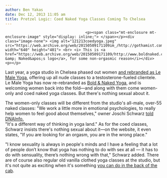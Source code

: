 ```yaml
---
author: Ben Yakas
date: Dec 12, 2013 11:05 am
title: Pretzel Logic: Coed Naked Yoga Classes Coming To Chelsea
---
```


	
										<p><span class="mt-enclosure mt-enclosure-image" style="display: inline;"> </span></p><div class="image-none"> <img alt="121213coedyoga.jpeg" src="https://web.archive.org/web/20150509171109im_/http://gothamist.com/attachments/byakas/121213coedyoga.jpeg" width="640" height="401"> <br> <i> This is <a href="https://web.archive.org/web/20150509171109/http://www.boldnaked.com/">Bold &amp; Naked&apos;s logo</a>, for some non-orgasmic reason</i></div> <p></p>

<p>Last year, a yoga studio in Chelsea phased out women <a href="https://web.archive.org/web/20150509171109/http://gothamist.com/2012/10/12/mens_only_naked_yoga_studio_launche.php">and rebranded as Le Male Yoga</a>, offering up all nude classes to a testosterone-fueled clientele. Le Male Yoga has now re-rebranded as <a href="https://web.archive.org/web/20150509171109/http://www.boldnaked.com/">Bold &amp; Naked Yoga</a>, and is welcoming women back into the fold&#x2014;and along with them come women-only and coed naked yoga classes. But there&apos;s nothing sexual about it. </p>

<p>The women-only classes will be different from the studio&apos;s all-male, over-55 naked classes: &quot;We work a little more in emotional psychologies, to really help women to feel good about themselves,&quot; owner Joschi Schwarz <a href="https://web.archive.org/web/20150509171109/http://www.dnainfo.com/new-york/20131212/chelsea/naked-yoga-expands-classes-women-seniors">told DNAInfo.</a> <br>
&quot;It&apos;s a different way of thinking in yoga land.&quot; As for the coed classes, Schwarz insists there&apos;s nothing sexual about it&#x2014;on the website, it even states, &quot;If you are looking for an orgasm, you are in the wrong place.&quot;</p>

<p>&quot;I know sexuality is always in people&apos;s minds and I have a feeling that a lot of people don&#x2019;t know that yoga has nothing to do with sex at all &#x2014; it has to do with sensuality, there&#x2019;s nothing wrong with that,&quot; Schwarz added. There are of course also regular old vanilla clothed yoga classes at the studio, but it&apos;s not quite as exciting when it&apos;s something <a href="https://web.archive.org/web/20150509171109/http://gothamist.com/2012/12/18/stretch_and_the_city_shopping_yogi.php">you can do in the back of the cab</a>.</p>					
										
									
				